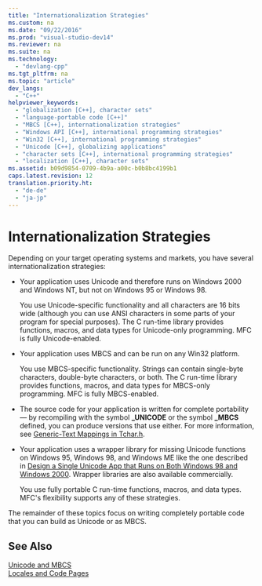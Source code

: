 ```yaml
---
title: "Internationalization Strategies"
ms.custom: na
ms.date: "09/22/2016"
ms.prod: "visual-studio-dev14"
ms.reviewer: na
ms.suite: na
ms.technology: 
  - "devlang-cpp"
ms.tgt_pltfrm: na
ms.topic: "article"
dev_langs: 
  - "C++"
helpviewer_keywords: 
  - "globalization [C++], character sets"
  - "language-portable code [C++]"
  - "MBCS [C++], internationalization strategies"
  - "Windows API [C++], international programming strategies"
  - "Win32 [C++], international programming strategies"
  - "Unicode [C++], globalizing applications"
  - "character sets [C++], international programming strategies"
  - "localization [C++], character sets"
ms.assetid: b09d9854-0709-4b9a-a00c-b0b8bc4199b1
caps.latest.revision: 12
translation.priority.ht: 
  - "de-de"
  - "ja-jp"
---
```

# Internationalization Strategies
Depending on your target operating systems and markets, you have several internationalization strategies:  
  
-   Your application uses Unicode and therefore runs on Windows 2000 and Windows NT, but not on Windows 95 or Windows 98.  
  
     You use Unicode-specific functionality and all characters are 16 bits wide (although you can use ANSI characters in some parts of your program for special purposes). The C run-time library provides functions, macros, and data types for Unicode-only programming. MFC is fully Unicode-enabled.  
  
-   Your application uses MBCS and can be run on any Win32 platform.  
  
     You use MBCS-specific functionality. Strings can contain single-byte characters, double-byte characters, or both. The C run-time library provides functions, macros, and data types for MBCS-only programming. MFC is fully MBCS-enabled.  
  
-   The source code for your application is written for complete portability — by recompiling with the symbol **_UNICODE** or the symbol **_MBCS** defined, you can produce versions that use either. For more information, see [Generic-Text Mappings in Tchar.h](../vs140/generic-text-mappings-in-tchar.h.md).  
  
-   Your application uses a wrapper library for missing Unicode functions on Windows 95, Windows 98, and Windows ME like the one described in [Design a Single Unicode App that Runs on Both Windows 98 and Windows 2000](http://go.microsoft.com/fwlink/p/?LinkId=250770). Wrapper libraries are also available commercially.  
  
     You use fully portable C run-time functions, macros, and data types. MFC's flexibility supports any of these strategies.  
  
 The remainder of these topics focus on writing completely portable code that you can build as Unicode or as MBCS.  
  
## See Also  
 [Unicode and MBCS](../vs140/unicode-and-mbcs.md)   
 [Locales and Code Pages](../vs140/locales-and-code-pages.md)